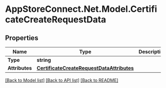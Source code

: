# AppStoreConnect.Net.Model.CertificateCreateRequestData

## Properties

Name | Type | Description | Notes
------------ | ------------- | ------------- | -------------
**Type** | **string** |  | 
**Attributes** | [**CertificateCreateRequestDataAttributes**](CertificateCreateRequestDataAttributes.md) |  | 

[[Back to Model list]](../README.md#documentation-for-models) [[Back to API list]](../README.md#documentation-for-api-endpoints) [[Back to README]](../README.md)

